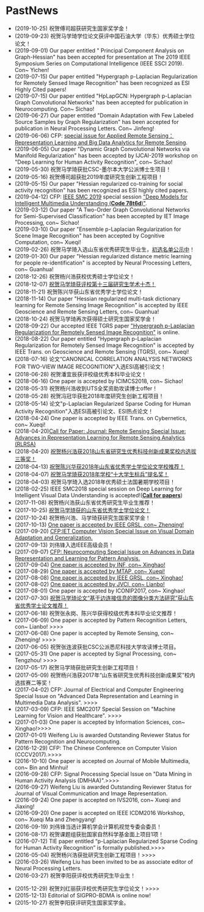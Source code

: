 # PastNews
* (2019-10-25) 祝贺傅司超获研究生国家奖学金！
* (2019-09-23) 祝贺马学琦学位论文获评中国石油大学（华东）优秀硕士学位论文！
* (2019-09-01) Our paper entitled " Principal Component Analysis on Graph-Hessian" has been accepted for presentation at The 2019 IEEE Symposium Series on Computational Intelligence (IEEE SSCI 2019). Con~ Yichen!
* (2019-07-15) Our paper entitled "Hypergraph p-Laplacian Regularization for Remotely Sensed Image Recognition" has been recognized as ESI Highly Cited papers!
* (2019-07-15) Our paper entitled "HpLapGCN: Hypergraph p-Laplacian Graph Convolutional Networks" has been accepted for publication in Neurocomputing. Con~ Sichao!
* (2019-06-27) Our paper entitled "Domain Adaptation with Few Labeled Source Samples by Graph Regularization" has been accepted for publication in Neural Processing Letters. Con~ Jinfeng!
* (2019-06-06) CFP: [special issue for Applied Remote Sensing：Representation Learning and Big Data Analytics for Remote Sensing](https://www.spiedigitallibrary.org/journals/journal-of-applied-remote-sensing/call-for-papers?SSO=1&from=timeline#RepresentationLearningandBigDataAnalyticsforRemoteSensing).
* (2019-06-05) Our paper "Dynamic Graph Convolutional Networks via Manifold Regularization" has been accepted by IJCAI-2019 workshop on "Deep Learning for Human Activity Recognition", con~ Sichao!
* (2019-05-30) 祝贺马学琦获批CSC-墨尔本大学公派博士生项目！
* (2019-05-16) 祝贺傅司超获批2019年度研究生创新工程项目！
* (2019-05-15) Our paper "Hessian regularized co-training for social activity recognition" has been recognized as ESI highly cited papers.
* (2019-04-12) CFP: [IEEE SMC 2019](http://smc2019.org/) special session ["Deep Models for Intelligent Multimedia Understanding (**Code 78t6d**)"](https://frostliu.github.io/smc2019).
* (2019-03-12) Our paper "A Two-Order Graph Convolutional Networks for Semi-Supervised Classification" has been accepted by IET Image Processing, con~ Sichao!
* (2019-03-10) Our paper "Ensemble p-Laplacian Regularization for Scene Image Recognition" has been accepted by Cognitive Computation, con~ Xueqi!
* (2019-02-26) 祝贺马学琦入选山东省优秀研究生毕业生，[初选名单公示中](http://ygb.upc.edu.cn/_t235/2019/0222/c3793a190450/page.psp)！
* (2019-01-30) Our paper "Hessian regularized distance metric learning for people re-identification" is accepted by Neural Processing Letters, con~ Guanhua!
* (2018-12-26) 祝贺杨兴浩获校优秀硕士学位论文！
* (2018-12-07) [祝贺马学琦获评校第十三届研究生学术十杰！](http://news.upc.edu.cn/info/1432/89379.htm)
* (2018-11-21) 祝贺陈兴华获山东省优秀学士学位论文！
* (2018-11-14) Our paper "Hessian regularized multi-task dictionary learning for Remote Sensing Image Recognition" is accepted by IEEE Geoscience and Remote Sensing Letters, con~ Guanhua!
* (2018-10-24) 祝贺马学琦再次获得硕士研究生国家奖学金！
* (2018-09-22) Our accepted IEEE TGRS paper ["Hypergraph p-Laplacian Regularization for Remotely Sensed Image Recognition"](https://ieeexplore.ieee.org/document/8469151/) is online.
* (2018-08-22) Our paper entitled "Hypergraph p-Laplacian Regularization for Remotely Sensed Image Recognition" is accepted by IEEE Trans. on Geoscience and Remote Sensing (TGRS), con~ Xueqi!
* (2018-07-16) 论文“CANONICAL CORRELATION ANALYSIS NETWORKS FOR TWO-VIEW IMAGE RECOGNITION”入选ESI高被引论文！
* (2018-06-28) 祝贺潘宜辰获评校级优秀本科毕业论文！
* (2018-06-16) One paper is accepted by ICIMCS2018, con~ Sichao!
* (2018-05-31) 祝贺杨兴浩收到UTS全奖资助攻读博士offer！
* (2018-05-28) 祝贺冯冠华获批2018年度研究生创新工程项目！
* (2018-05-14) 论文"p-Laplacian Regularized Sparse Coding for Human Activity Recognition"入选ESI高被引论文、ESI热点论文！ 
* (2018-04-24) One paper is accepted by IEEE Trans. on Cybernetics, con~ Xueqi!
* (2018-04-20)[Call for Paper: Journal: Remote Sensing Special Issue: Advances in Representation Learning for Remote Sensing Analytics (RLRSA)
](http://www.mdpi.com/journal/remotesensing/special_issues/Representation-Learning#info)
* (2018-04-20) [祝贺杨兴浩获2018山东省研究生优秀科技创新成果奖校内选拔三等奖！](http://gs.upc.edu.cn/2018/0420/c1794a146584/page.htm)
* (2018-04-13) [祝贺陈兴华获2018年山东省优秀学士学位论文学校推荐！](http://jwc.upc.edu.cn/2018/0413/c545a145404/page.psp)
* (2018-04-07) [祝贺马学琦获2018年学校“十大学生标兵”提名奖！](http://ygb.upc.edu.cn/2018/0402/c3793a142413/page.htm)
* (2018-04-03) 祝贺马学琦入选2018年优秀硕士法国暑期学校项目！
* (2018-02-25) IEEE SMC2018 special session on Deep Learning for Intelligent Visual Data Understanding is accepted!(**[Call for papers](http://www.smc2018.org/approved-special-sessions/c20-deep-learning-for-intelligent-visual-data-understanding/)**)
* (2017-11-08) 祝贺杨兴浩获山东省优秀研究生毕业生推荐！
* (2017-10-25) [祝贺马学琦获的山东省优秀学士学位论文！](http://news.upc.edu.cn/2017/1025/c251a86783/page.htm)
* (2017-10-24) 祝贺杨兴浩、马学琦获研究生国家奖学金！
* (2017-10-13) [One paper is accepted by IEEE GRSL, con~ Zhenqing!](http://ieeexplore.ieee.org/document/8098568/)
* (2017-09-20) [CFP:IET Computer Vision Special Issue on Visual Domain Adaptation and Generalization.](http://digital-library.theiet.org/files/IET_CVI_VDAG.pdf)
* (2017-09-13) 刘伟锋入选IEEE高级会员！
* (2017-09-07) [CFP: Neurocomputing Special Issue on Advances in Data Representation and Learning for Pattern Analysis.](https://www.journals.elsevier.com/neurocomputing/call-for-papers/special-issue-on-advances-in-data-representation-and-learnin)
* (2017-09-04) [One paper is accepted by INF, con~ Xinghao!](https://doi.org/10.1016/j.inffus.2017.09.001)
* (2017-08-29) [One paper is accepted by MTAP, con~ Xueqi!](https://link.springer.com/article/10.1007/s11042-017-5172-1)
* (2017-08-08) [One paper is accepted by IEEE GRSL, con~ Xinghao!](http://ieeexplore.ieee.org/document/8023806/)
* (2017-08-02) [One paper is accepted by JVCI, con~ Lianbo!](https://doi.org/10.1016/j.jvcir.2017.08.001)
* (2017-08-01) One paper is accepted by ICONIP2017, con~ Xinghao!
* (2017-07-30) [祝贺马学琦论文“基于边连接信息的图像分类方法研究”获山东省优秀学士论文推荐！](http://jwc.upc.edu.cn/s/19/t/214/2b/01/info142081.htm)
* (2017-06-18) 祝贺张永岗、陈兴华获得校级优秀本科毕业论文推荐！
* (2017-06-09) One paper is accepted by Pattern Recognition Letters, con~ Lianbo! >>>>
* (2017-06-08) One paper is accepted by Remote Sensing, con~ Zhenqing! >>>>
* (2017-06-05) 祝贺张连波获批CSC公派悉尼科技大学攻读博士项目。
* (2017-05-31) One paper is accepted by Signal Processing, con~ Tengzhou! >>>>
* (2017-05-17) 祝贺马学琦获批研究生创新工程项目！
* (2017-05-09) 祝贺杨兴浩获2017年“山东省研究生优秀科技创新成果奖”校内选拔赛二等奖！
* (2017-04-02) CFP: Journal of Electrical and Computer Engineering Special Issue on "Advanced Data Representation and Learning in Multimedia Data Analysis". >>>>
* (2017-03-09) CFP: IEEE SMC2017 Special Session on "Machine Learning for Vision and Healthcare". >>>>
* (2017-01-03) One paper is accepted by  Information Sciences, con~ Xinghao!>>>>
* (2017-01-01) Weifeng Liu is awarded Outstanding Reviewer Status for Pattern Recognition and Neurocomputing.
* (2016-12-29) CFP: The Chinese Conference on Computer Vision (CCCV2017).>>>>
* (2016-10-10) One paper is accepted on Journal of Mobile Multimedia, con~ Bin and Minhui!
* (2016-09-28) CFP: Signal Processing Special Issue on "Data Mining in Human Activity Analysis (DMHAA)".>>>>
* (2016-09-27) Weifeng Liu is awarded Outstanding Reviewer Status for Journal of Visual Communication and Image Representation.
* (2016-09-24) One paper is accepted on IVS2016, con~ Xueqi and Jiaxing!
* (2016-09-20) One paper is accepted on IEEE ICDM2016 Workshop, con~ Xueqi Ma and Zhengyang!
* (2016-09-19) 刘伟锋当选计算机学会计算机视觉专委会委员！
* (2016-08-17) 祝贺课题组获批国家自然科学基金面上项目1项！
* (2016-07-12) TIE paper entitled “p-Laplacian Regularized Sparse Coding for Human Activity Recognition” is formally published.>>>>
* (2016-05-04) 祝贺杨兴浩获批研究生创新工程项目！>>>>
* (2016-03-26) Weifeng Liu has been invited to be as associate editor of Neural Processing Letters.
* (2016-03-27) 祝贺李阳获评校优秀研究生毕业生！  
- (2015-12-29) 祝贺刘红丽获评校优秀研究生学位论文！>>>>
- (2015-12-13) Editorial of SIGPRO-BDMA is online now!
- (2015-10-27) 祝贺李阳获评研究生国家奖学金。
